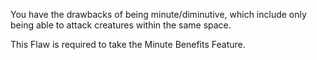 You have the drawbacks of being minute/diminutive, which include only being able to attack creatures within the same space.

This Flaw is required to take the Minute Benefits Feature.